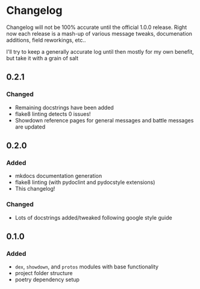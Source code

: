 # Changelog

Changelog will not be 100% accurate until the official 1.0.0 release. Right now each release is a mash-up of various message tweaks, documenation additions, field reworkings, etc..

I'll try to keep a generally accurate log until then mostly for my own benefit, but take it with a grain of salt

## 0.2.1

### Changed
* Remaining docstrings have been added
* flake8 linting detects 0 issues!
* Showdown reference pages for general messages and battle messages are updated

## 0.2.0

### Added

* mkdocs documentation generation
* flake8 linting (with pydoclint and pydocstyle extensions)
* This changelog!

### Changed
* Lots of docstrings added/tweaked following google style guide

## 0.1.0

### Added

* `dex`, `showdown`, and `protos` modules with base functionality
* project folder structure
* poetry dependency setup